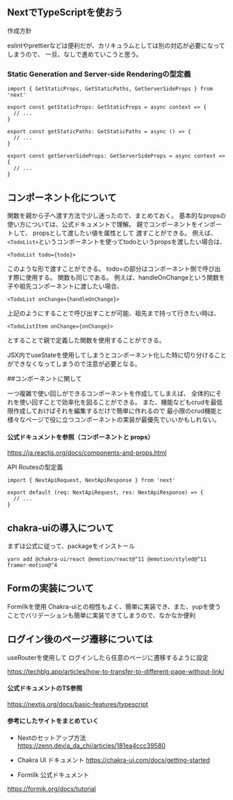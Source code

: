 ## NextでTypeScriptを使おう


作成方針

eslintやprettierなどは便利だが、カリキュラムとしては別の対応が必要になってしまうので、
一旦、なしで進めていこうと思う。


### Static Generation and Server-side Renderingの型定義
```
import { GetStaticProps, GetStaticPaths, GetServerSideProps } from 'next'

export const getStaticProps: GetStaticProps = async context => {
  // ...
}

export const getStaticPaths: GetStaticPaths = async () => {
  // ...
}

export const getServerSideProps: GetServerSideProps = async context => {
  // ...
}
```

## コンポーネント化について

関数を親から子へ渡す方法で少し迷ったので、まとめておく。
基本的なpropsの使い方については、公式ドキュメントで理解。
親でコンポーネントをインポートして、 propsとして渡したい値を属性として
渡すことができる。
例えば、`<TodoList>`というコンポーネントを使ってtodoというpropsを渡したい場合は、
```
<TodoList todo={todo}>
```
このような形で渡すことができる。
todo=の部分はコンポーネント側で呼び出す際に使用する。
関数も同じである。
例えば、handleOnChangeという関数を子や祖先コンポーネントに渡したい場合、
```
<TodoList onChange={handleOnChange}>
```
上記のようにすることで呼び出すことが可能、祖先まで持って行きたい時は、
```
<TodoListItem onChange={onChange}>
```
とすることで親で定義した関数を使用することができる。

JSX内でuseStateを使用してしまうとコンポーネント化した時に切り分けることができなくなってしまうので注意が必要となる。


##コンポーネントに関して

一つ複雑で使い回しができるコンポーネントを作成してしまえば、
全体的にそれを使い回すことで効率化を図ることができる。
また、機能などもcrudを最低限作成しておけばそれを編集するだけで簡単に作れるので
最小限のcrud機能と様々なページで役に立つコンポーネントの実装が最優先でいいかもしれない。



#### 公式ドキュメントを参照（コンポーネントと props）
https://ja.reactjs.org/docs/components-and-props.html


API Routesの型定義

```
import { NextApiRequest, NextApiResponse } from 'next'

export default (req: NextApiRequest, res: NextApiResponse) => {
  // ...
}
```

## chakra-uiの導入について

まずは公式に従って、packageをインストール
```
yarn add @chakra-ui/react @emotion/react@^11 @emotion/styled@^11 framer-motion@^4
```


## Formの実装について

Formilkを使用
Chakra-uiとの相性もよく、簡単に実装でき、また、yupを使うことでバリデーションも簡単に実装できてしまうので、なかなか便利


## ログイン後のページ遷移については

useRouterを使用して
ログインしたら任意のページに遷移するように設定

https://techblg.app/articles/how-to-transfer-to-different-page-without-link/
#### 公式ドキュメントのTS参照
https://nextjs.org/docs/basic-features/typescript

#### 参考にしたサイトをまとめていく

- Nextのセットアップ方法
https://zenn.dev/a_da_chi/articles/181ea4ccc39580

- Chakra UI ドキュメント
https://chakra-ui.com/docs/getting-started

- Formilk 公式ドキュメント

https://formik.org/docs/tutorial



